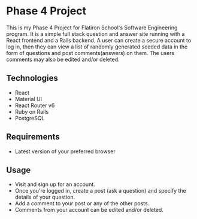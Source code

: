 # Phase 4 Project
This is my Phase 4 Project for Flatiron School's Software Engineering program. It is a simple full stack question and answer site running with a React frontend and a Rails backend. A user can create a secure account to log in, then they can view a list of randomly generated seeded data in the form of questions and post comments(answers) on them. The users comments may also be edited and/or deleted.

## Technologies
- React
- Material UI
- React Router v6
- Ruby on Rails
- PostgreSQL

## Requirements
- Latest version of your preferred browser

## Usage
- Visit [](https://queryzone.onrender.com/) and sign up for an account.
- Once you're logged in, create a post (ask a question) and specify the details of your question.
- Add a comment to your post or any of the other posts.
- Comments from your account can be edited and/or deleted.